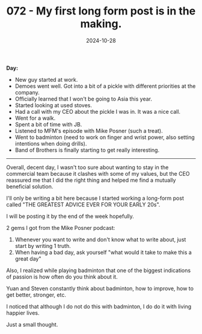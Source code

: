 ﻿---
title: 072 - My first long form post is in the making.
date: 2024-10-28
categories: ["daily"]
tags: posts

---
**Day:** 

- New guy started at work.
- Demoes went well. Got into a bit of a pickle with different priorities at the company.
- Officially learned that I won't be going to Asia this year.
- Started looking at used stoves.
- Had a call with my CEO about the pickle I was in. It was a nice call.
- Went for a walk.
- Spent a bit of time with JB.
- Listened to MFM's episode with Mike Posner (such a treat).
- Went to badminton (need to work on finger and wrist power, also setting intentions when doing drills).
- Band of Brothers is finally starting to get really interesting.
---
Overall, decent day, I wasn't too sure about wanting to stay in the commercial team because it clashes with some of my values, but the CEO reassured me that I did the right thing and helped me find a mutually beneficial solution.

I'll only be writing a bit here because I started working a long-form post called "THE GREATEST ADVICE EVER FOR YOUR EARLY 20s".

I will be posting it by the end of the week hopefully.

2 gems I got from the Mike Posner podcast:

1. Whenever you want to write and don't know what to write about, just start by writing 1 truth.
2. When having a bad day, ask yourself "what would it take to make this a great day"

Also, I realized while playing badminton that one of the biggest indications of passion is how often do you think about it.

Yuan and Steven constantly think about badminton, how to improve, how to get better, stronger, etc.

I noticed that although I do not do this with badminton, I do do it with living happier lives.

Just a small thought.
